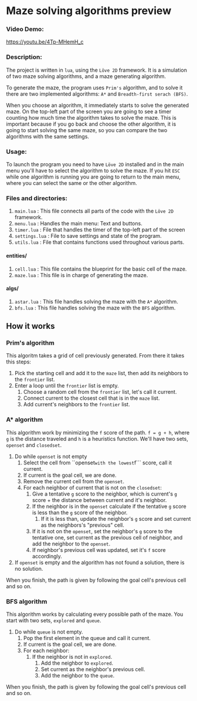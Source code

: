 # Maze solving algorithms preview
### Video Demo:  
https://youtu.be/4Tp-MHemH_c
### Description:
The project is written in ```lua```, using the ```Löve 2D``` framework. It is a simulation of two maze solving algorithms, and a maze generating algorithm.

To generate the maze, the program uses ```Prim's``` algorithm, and to solve it there are two implemented algorithms: ```A*``` and ```Breadth-first serach (BFS)```.

When you choose an algorithm, it immediately starts to solve the generated maze. On the top-left part of the screen you are going to see a timer counting how much time the algorithm takes to solve the maze. This is important because if you go back and choose the other algorithm, it is going to start solving the same maze, so you can compare the two algorithms with the same settings.

### Usage:
To launch the program you need to have ```Löve 2D``` installed and in the main menu you'll have to select the algorithm to solve the maze. If you hit ```ESC``` while one algorithm is running you are going to return to the main menu, where you can select the same or the other algorithm.

### Files and directories:
1. ```main.lua``` : This file connects all parts of the code with the ```Löve 2D``` framework.
2. ```menu.lua``` : Handles the main menu: Text and buttons.
3. ```timer.lua``` : File that handles the timer of the top-left part of the screen
4. ```settings.lua``` : File to save settings and state of the program.
5. ```utils.lua``` : File that contains functions used throughout various parts.

#### entities/
1. ```cell.lua``` : This file contains the blueprint for the basic cell of the maze.
2. ```maze.lua``` : This file is in charge of generating the maze.

#### algs/
1. ```astar.lua``` : This file handles solving the maze with the ```A*``` algorithm.
2. ```bfs.lua``` : This file handles solving the maze with the ```BFS``` algorithm.

## How it works
### Prim's algorithm
This algoritm takes a grid of cell previously generated. From there it takes this steps:
1. Pick the starting cell and add it to the ```maze``` list, then add its neighbors to the ```frontier``` list.
2. Enter a loop until the ```frontier``` list is empty.
    1. Choose a random cell from the ```frontier``` list, let's call it current.
    2. Connect current to the closest cell that is in the ```maze``` list.
    3. Add current's neighbors to the ```frontier``` list.

### A* algorithm
This algorithm work by minimizing the ```f``` score of the path. ```f = g + h```, where ```g``` is the distance traveled and ```h``` is a heuristics function.
We'll have two sets, ```openset``` and ```closedset```.
1. Do while ```openset``` is not empty
    1. Select the cell from ``openset``` with the lowest ```f``` score, call it current.
    2. If current is the goal cell, we are done.
    3. Remove the current cell from the ```openset```.
    4. For each neighbor of current that is not on the ```closedset```:
        1. Give a tentative ```g``` score to the neighbor, which is current's ```g``` score + the distance between current and it's neighbor.
        2. If the neighbor is in the ```openset``` calculate if the tentative ```g``` score is less than the ```g``` score of the neighbor.
            1. If it is less than, update the neighbor's ```g``` score and set current as the neighbors's "previous" cell.
        3. If it is not on the ```openset```, set the neighbor's ```g``` score to the tentative one, set current as the previous cell of neighbor, and add the neighbor to the ```openset```.
        4. If neighbor's previous cell was updated, set it's ```f``` score accordingly.
2. If ```openset``` is empty and the algorithm has not found a solution, there is no solution.

When you finish, the path is given by following the goal cell's previous cell and so on.

### BFS algorithm
This algorithm works by calculating every possible path of the maze.
You start with two sets, ```explored``` and ```queue```.
1. Do while ```queue``` is not empty.
    1. Pop the first element in the queue and call it current.
    2. If current is the goal cell, we are done.
    3. For each neighbor:
        1. If the neighbor is not in ```explored```.
            1. Add the neighbor to ```explored```.
            2. Set current as the neighbor's previous cell.
            3. Add the neighbor to the ```queue```.

When you finish, the path is given by following the goal cell's previous cell and so on.
